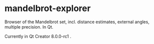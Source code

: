 # mandelbrot-explorer
Browser of the Mandelbrot set, incl. distance estimates, external angles, multiple precision. In Qt.

Currently in Qt Creator 8.0.0-rc1 .
